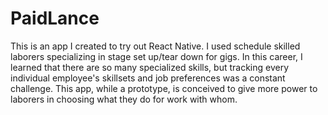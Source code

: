 # PaidLance
This is an app I created to try out React Native. I used schedule skilled laborers specializing in stage set up/tear down for gigs. In this career, I learned that there are so many specialized skills, but tracking every individual employee's skillsets and job preferences was a constant challenge. This app, while a prototype, is conceived to give more power to laborers in choosing what they do for work with whom.